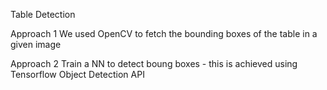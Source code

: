 Table Detection

Approach 1
We used OpenCV to fetch the bounding boxes of the table in a given image

Approach 2
Train a NN to detect boung boxes - this is achieved using Tensorflow Object Detection API
